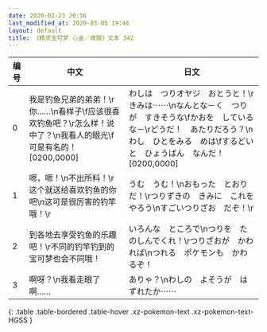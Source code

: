 ```yaml
---
date: 2020-02-23 20:56
last_modified_at: 2020-03-05 19:46
layout: default
title: 《精灵宝可梦 心金／魂银》文本 342
---
```

| 编号 | 中文 | 日文 |
| ---- | ---- | ---- |
| 0 | 我是钓鱼兄弟的弟弟！\r你……\n看样子\f应该很喜欢钓鱼吧？\r怎么样！说中了？\n我看人的眼光\f可是有名的！[0200,0000] | わしは　つりオヤジ　おとうと！\rきみは⋯⋯\nなんとな－く　つりが　すきそうな\fかおを　しているな－\rどうだ！　あたりだろう？\nわし　ひとをみる　めは\fするどいと　ひょうばん　なんだ！[0200,0000] |
| 1 | 嗯，嗯！\n不出所料！\r这个就送给喜欢钓鱼的你吧\n这可是很厉害的钓竿哦！\r | うむ　うむ！\nおもった　とおりだ！\rつりずきの　きみに　これを　やろう\nすごいつりざお　だぞ！\r |
| 2 | 到各地去享受钓鱼的乐趣吧！\r不同的钓竿钓到的宝可梦也会不同哦！ | いろんな　ところで\nつりを　たのしんでくれ！\rつりざおが　かわれば\nつれる　ポケモンも　かわるぞ！ |
| 3 | 啊呀？\n我看走眼了啊…… | ありゃ？\nわしの　よそうが　はずれたか⋯⋯ |
{: .table .table-bordered .table-hover .xz-pokemon-text .xz-pokemon-text-HGSS }